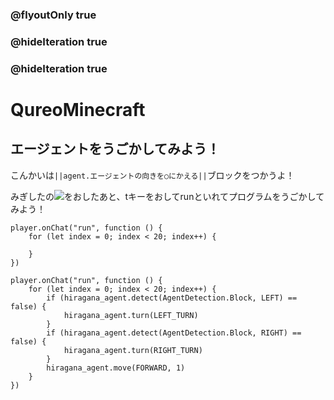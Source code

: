 ### @flyoutOnly true
### @hideIteration true
### @hideIteration true
# QureoMinecraft

## エージェントをうごかしてみよう！

こんかいは``||agent.エージェントの向きを○にかえる||``ブロックをつかうよ！

みぎしたの![](https://raw.githubusercontent.com/camp-minecraft/TechkidsCampTutorial/master/images/playbutton.png)をおしたあと、tキーをおしてrunといれてプログラムをうごかしてみよう！
```template
player.onChat("run", function () {
    for (let index = 0; index < 20; index++) {
    	
    }
})
```
```ghost
player.onChat("run", function () {
    for (let index = 0; index < 20; index++) {
        if (hiragana_agent.detect(AgentDetection.Block, LEFT) == false) {
            hiragana_agent.turn(LEFT_TURN)
        }
        if (hiragana_agent.detect(AgentDetection.Block, RIGHT) == false) {
            hiragana_agent.turn(RIGHT_TURN)
        }
        hiragana_agent.move(FORWARD, 1)
    }
})

```